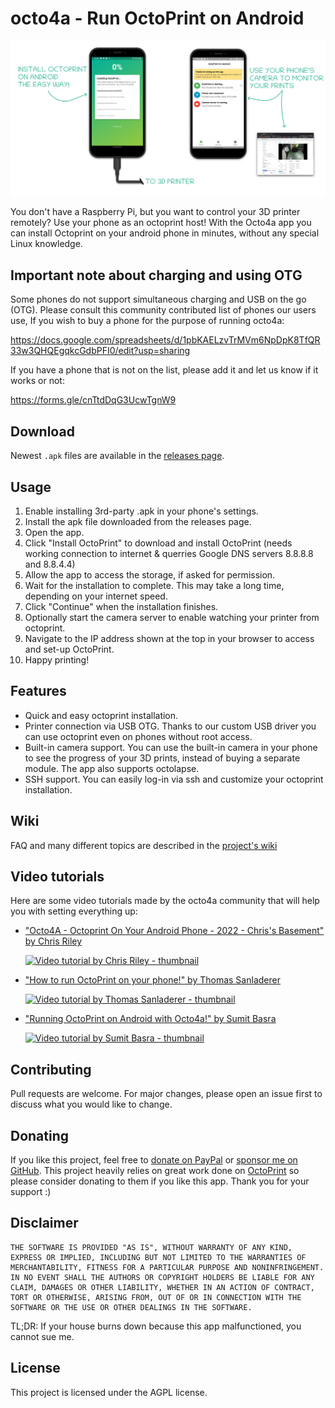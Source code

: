 # octo4a - Run OctoPrint on Android


![A banner visually expaining how the app works](.github/readme-banner.png)

You don't have a Raspberry Pi, but you want to control your 3D printer remotely? Use your phone as an octoprint host! With the Octo4a app you can install Octoprint on your android phone in minutes, without any special Linux knowledge.

## Important note about charging and using OTG

Some phones do not support simultaneous charging and USB on the go (OTG). Please consult this community contributed list of phones our users use, If you wish to buy a phone for the purpose of running octo4a:

https://docs.google.com/spreadsheets/d/1pbKAELzvTrMVm6NpDpK8TfQR33w3QHQEgqkcGdbPFI0/edit?usp=sharing

If you have a phone that is not on the list, please add it and let us know if it works or not:

https://forms.gle/cnTtdDqG3UcwTgnW9

## Download

Newest `.apk` files are available in the [releases page](https://github.com/feelfreelinux/octo4a/releases).

## Usage

1. Enable installing 3rd-party .apk in your phone's settings.
2. Install the apk file downloaded from the releases page.
3. Open the app.
4. Click "Install OctoPrint" to download and install OctoPrint (needs working connection to internet & querries Google DNS servers 8.8.8.8 and 8.8.4.4)
5. Allow the app to access the storage, if asked for permission.
6. Wait for the installation to complete. This may take a long time, depending on your internet speed.
7. Click "Continue" when the installation finishes.
8. Optionally start the camera server to enable watching your printer from octoprint. 
9. Navigate to the IP address shown at the top in your browser to access and set-up OctoPrint.
10. Happy printing!

## Features

- Quick and easy octoprint installation.
- Printer connection via USB OTG. Thanks to our custom USB driver you can use octoprint even on phones without root access.
- Built-in camera support. You can use the built-in camera in your phone to see the progress of your 3D prints, instead of buying a separate module. The app also supports  octolapse.
- SSH support. You can easily log-in via ssh and customize your octoprint installation. 

## Wiki

FAQ and many different topics are described in the [project's wiki](https://github.com/feelfreelinux/octo4a/wiki)

## Video tutorials

Here are some video tutorials made by the octo4a community that will help you with setting everything up:

- ["Octo4A - Octoprint On Your Android Phone - 2022 - Chris's Basement"  by Chris Riley](https://www.youtube.com/watch?v=2Psbwc-NFTU)

  [![Video tutorial by Chris Riley - thumbnail](https://img.youtube.com/vi/2Psbwc-NFTU/0.jpg)](https://www.youtube.com/watch?v=2Psbwc-NFTU)
- ["How to run OctoPrint on your phone!"  by Thomas Sanladerer](https://www.youtube.com/watch?v=74xdib_-X38)

  [![Video tutorial by Thomas Sanladerer - thumbnail](https://img.youtube.com/vi/74xdib_-X38/0.jpg)](https://www.youtube.com/watch?v=74xdib_-X38)
- ["Running OctoPrint on Android with Octo4a!"  by Sumit Basra](https://www.youtube.com/watch?v=X56itQuqXY4)

  [![Video tutorial by Sumit Basra - thumbnail](https://img.youtube.com/vi/X56itQuqXY4/0.jpg)](https://www.youtube.com/watch?v=X56itQuqXY4)


## Contributing

Pull requests are welcome. For major changes, please open an issue first to discuss what you would like to change.

## Donating

If you like this project, feel free to [donate on PayPal](https://paypal.me/feelfreelinux) or [sponsor me on GitHub](https://github.com/sponsors/feelfreelinux). This project heavily relies on great work done on [OctoPrint](https://www.patreon.com/foosel) so please consider donating to them if you like this app. Thank you for your support :)

## Disclaimer

```
THE SOFTWARE IS PROVIDED "AS IS", WITHOUT WARRANTY OF ANY KIND, EXPRESS OR IMPLIED, INCLUDING BUT NOT LIMITED TO THE WARRANTIES OF MERCHANTABILITY, FITNESS FOR A PARTICULAR PURPOSE AND NONINFRINGEMENT. IN NO EVENT SHALL THE AUTHORS OR COPYRIGHT HOLDERS BE LIABLE FOR ANY CLAIM, DAMAGES OR OTHER LIABILITY, WHETHER IN AN ACTION OF CONTRACT, TORT OR OTHERWISE, ARISING FROM, OUT OF OR IN CONNECTION WITH THE SOFTWARE OR THE USE OR OTHER DEALINGS IN THE SOFTWARE.
```

TL;DR: If your house burns down because this app malfunctioned, you cannot sue me.


## License

This project is licensed under the AGPL license.
